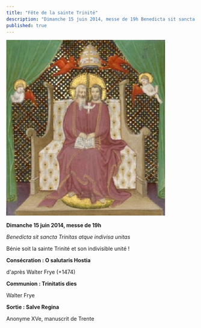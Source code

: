 ```yaml
---
title: "Fête de la sainte Trinité"
description: "Dimanche 15 juin 2014, messe de 19h Benedicta sit sancta Trinitas atque indivisa unitas Bénie soit la sainte Trinité et son indivisible unité ! Consécration : O salutaris Hostia d'après Walter Frye (+1474) Communion : Trinitatis dies Walter Frye Sortie..."
published: true
---
```



![](/images/2014-06-21-trinite-barthelemy-l-anglais.jpg)

**Dimanche 15 juin 2014, messe de 19h**

*Benedicta sit sancta Trinitas atque indivisa unitas*

Bénie soit la sainte Trinité et son indivisible unité !

**Consécration : O salutaris Hostia**

d'après Walter Frye (+1474)

**Communion : Trinitatis dies**

Walter Frye

**Sortie : Salve Regina**

Anonyme XVe, manuscrit de Trente